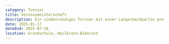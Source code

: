 ```yaml
---
category: Turnier
title: Vereinsmeisterschaft
description: Ein siebenrundiges Turnier mit einer Langschachpartie pro Monat.
date: 2025-01-17
dateEnd: 2025-07-18
location: Grundschule, Heilbronn-Biberach
---
```

